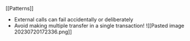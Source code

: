 [[Patterns]]

- External calls can fail accidentally or deliberately
- Avoid making multiple transfer in a single transaction!
![[Pasted image 20230720172336.png]]